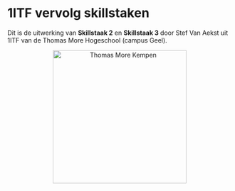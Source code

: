 # 1ITF vervolg skillstaken 
Dit is de uitwerking van **Skillstaak 2** en **Skillstaak 3** door Stef Van Aekst uit 1ITF van de Thomas More Hogeschool (campus Geel).

<p align="center">
    <img src="https://www.thomasmore.be/themes/wundertheme/logo.svg" alt="Thomas More Kempen" width="300" />
</p>

